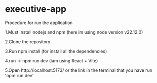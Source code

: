 # executive-app
 
Procedure for run the application

1.Must install nodejs and npm (here im using node version v22.12.0)

2.Clone the repository

3.Run npm install (for install all the dependencies)

4.run -> npm run dev (iam using React + Vite)

5.Open http://localhost:5173/ or the link in the terminal that you have run 'npm run dev'
